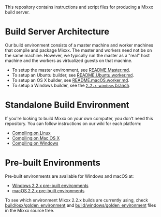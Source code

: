 This repository contains instructions and script files for producing a Mixxx
build server.

Build Server Architecture
=========================

Our build environment consists of a master machine and worker machines that
compile and package Mixxx. The master and workers need not be on the same
machine. However, we typically run the master as a "real" host machine and the
workers as virtualized guests on that machine.

* To setup the master environment, see [README.Master.md](README.Master.md).
* To setup an Ubuntu builder, see [README.Ubuntu.worker.md](README.Ubuntu.worker.md).
* To setup an OS X builder, see [README.macOS.worker.md](README.macOS.worker.md).
* To setup a Windows builder, see the [`2.2.x-windows` branch](https://github.com/mixxxdj/buildserver/tree/2.2.x-windows/).

Standalone Build Environment
============================

If you're looking to build Mixxx on your own computer, you don't need this
repository. You can follow instructions on our wiki for each platform:

* [Compiling on Linux](http://www.mixxx.org/wiki/doku.php/compiling_on_linux)
* [Compiling on Mac OS X](http://www.mixxx.org/wiki/doku.php/compiling_on_os_x)
* [Compiling on Windows](http://www.mixxx.org/wiki/doku.php/compiling_on_windows)

Pre-built Environments
======================

Pre-built environments are available for Windows and macOS at:
* [Windows 2.2.x pre-built environments](https://downloads.mixxx.org/builds/buildserver/2.2.x-windows/)
* [macOS 2.2.x pre-built environments](https://downloads.mixxx.org/builds/buildserver/2.2.x-macosx/)

To see which environment Mixxx 2.2.x builds are currently using, check
[build/osx/golden_environment](https://github.com/mixxxdj/mixxx/tree/2.2/build/osx/golden_environment)
and
[build/windows/golden_environment](https://github.com/mixxxdj/mixxx/tree/2.2/build/osx/golden_environment)
files in the Mixxx source tree.
